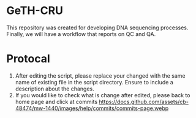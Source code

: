 # GeTH-CRU

  This repository was created for developing DNA sequencing processes. Finally, we will have a workflow that reports on QC and QA.

# Protocal

  1) After editing the script, please replace your changed with the same name of existing file in the script directory.
     Ensure to include a description about the changes.  
  2) If you would like to check what is change after edited, please back to home page and click at commits
     <https://docs.github.com/assets/cb-48474/mw-1440/images/help/commits/commits-page.webp>
